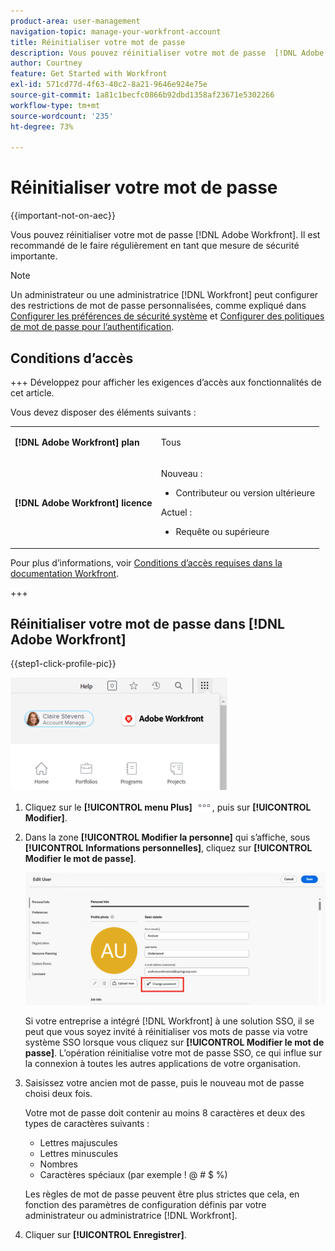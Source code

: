 ```yaml
---
product-area: user-management
navigation-topic: manage-your-workfront-account
title: Réinitialiser votre mot de passe
description: Vous pouvez réinitialiser votre mot de passe  [!DNL Adobe Workfront] . Il est recommandé de le faire régulièrement en tant que mesure de sécurité importante.
author: Courtney
feature: Get Started with Workfront
exl-id: 571cd77d-4f63-40c2-8a21-9646e924e75e
source-git-commit: 1a81c1becfc0866b92dbd1358af23671e5302266
workflow-type: tm+mt
source-wordcount: '235'
ht-degree: 73%

---
```


# Réinitialiser votre mot de passe

{{important-not-on-aec}}

Vous pouvez réinitialiser votre mot de passe [!DNL Adobe Workfront]. Il est recommandé de le faire régulièrement en tant que mesure de sécurité importante.

>[!NOTE]
>
>Un administrateur ou une administratrice [!DNL Workfront] peut configurer des restrictions de mot de passe personnalisées, comme expliqué dans [Configurer les préférences de sécurité système](../../../administration-and-setup/manage-workfront/security/configure-security-preferences.md) et [Configurer des politiques de mot de passe pour l’authentification](../../../administration-and-setup/manage-workfront/security/configure-password-policies-authentication.md).
>
><!-- [!DNL Workfront] administrator can also reset your password in an Enhanced Authentication enabled environment. For more information, see [Reset a user's password with Enhanced Authentication](../../../workfront-basics/manage-your-account-and-profile/managing-your-workfront-account/reset-user-password-eauth.md).-->

## Conditions d’accès

+++ Développez pour afficher les exigences d’accès aux fonctionnalités de cet article. 

Vous devez disposer des éléments suivants :

<table style="table-layout:auto"> 
 <col> 
 </col> 
 <col> 
 </col> 
 <tbody> 
  <tr> 
   <td role="rowheader"><strong>[!DNL Adobe Workfront] plan</strong></td> 
   <td> <p>Tous</p> </td> 
  </tr> 
  <tr> 
   <td role="rowheader"><strong>[!DNL Adobe Workfront] licence</strong></td> 
   <td> 
      <p>Nouveau :</p>
         <ul>
         <li><p>Contributeur ou version ultérieure</p></li>
         </ul>
      <p>Actuel :</p>
         <ul>
         <li><p>Requête ou supérieure</p></li>
         </ul>
   </td>
  </tr> 
 </tbody> 
</table>

Pour plus d’informations, voir [Conditions d’accès requises dans la documentation Workfront](/help/quicksilver/administration-and-setup/add-users/access-levels-and-object-permissions/access-level-requirements-in-documentation.md).

+++

## Réinitialiser votre mot de passe dans [!DNL Adobe Workfront]

{{step1-click-profile-pic}}

![Ouvrez le menu principal et sélectionnez votre nom d’utilisateur ou d’utilisatrice.](assets/main-menu-options-350x481.png)

1. Cliquez sur le **[!UICONTROL menu Plus]** ![icône Plus](assets/more-icon.png), puis sur **[!UICONTROL Modifier]**.

1. Dans la zone **[!UICONTROL Modifier la personne]** qui s’affiche, sous **[!UICONTROL Informations personnelles]**, cliquez sur **[!UICONTROL Modifier le mot de passe]**.

   ![Cliquez sur Modifier le mot de passe](assets/edit-user-change-password.png)

   Si votre entreprise a intégré [!DNL Workfront] à une solution SSO, il se peut que vous soyez invité à réinitialiser vos mots de passe via votre système SSO lorsque vous cliquez sur **[!UICONTROL Modifier le mot de passe]**. L’opération réinitialise votre mot de passe SSO, ce qui influe sur la connexion à toutes les autres applications de votre organisation.

1. Saisissez votre ancien mot de passe, puis le nouveau mot de passe choisi deux fois.

   Votre mot de passe doit contenir au moins 8 caractères et deux des types de caractères suivants :

   * Lettres majuscules
   * Lettres minuscules
   * Nombres
   * Caractères spéciaux (par exemple ! @ # $ %)

   Les règles de mot de passe peuvent être plus strictes que cela, en fonction des paramètres de configuration définis par votre administrateur ou administratrice [!DNL Workfront].

1. Cliquer sur **[!UICONTROL Enregistrer]**.
